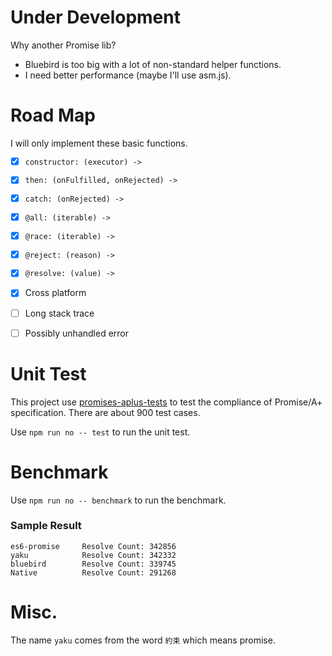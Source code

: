 # Under Development

Why another Promise lib?

- Bluebird is too big with a lot of non-standard helper functions.
- I need better performance (maybe I'll use asm.js).

# Road Map

I will only implement these basic functions.

- [x] `constructor: (executor) ->`

- [x] `then: (onFulfilled, onRejected) ->`

- [x] `catch: (onRejected) ->`

- [x] `@all: (iterable) ->`

- [x] `@race: (iterable) ->`

- [x] `@reject: (reason) ->`

- [x] `@resolve: (value) ->`

- [x] Cross platform

- [ ] Long stack trace

- [ ] Possibly unhandled error


# Unit Test

This project use [promises-aplus-tests][] to test the compliance of Promise/A+ specification. There are about 900 test cases.

Use `npm run no -- test` to run the unit test.

# Benchmark

Use `npm run no -- benchmark` to run the benchmark.

### Sample Result

```
es6-promise     Resolve Count: 342856
yaku            Resolve Count: 342332
bluebird        Resolve Count: 339745
Native          Resolve Count: 291268
```

# Misc.

The name `yaku` comes from the word `約束` which means promise.


[promises-aplus-tests]: https://github.com/promises-aplus/promises-tests